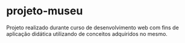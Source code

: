 # projeto-museu
Projeto realizado durante curso de desenvolvimento web com fins de aplicação didática utilizando de conceitos adquiridos no mesmo.
